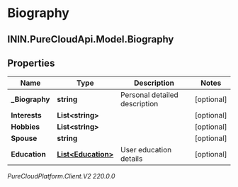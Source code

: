 # Biography

## ININ.PureCloudApi.Model.Biography

## Properties

|Name | Type | Description | Notes|
|------------ | ------------- | ------------- | -------------|
| **_Biography** | **string** | Personal detailed description | [optional] |
| **Interests** | **List&lt;string&gt;** |  | [optional] |
| **Hobbies** | **List&lt;string&gt;** |  | [optional] |
| **Spouse** | **string** |  | [optional] |
| **Education** | [**List&lt;Education&gt;**](Education) | User education details | [optional] |



_PureCloudPlatform.Client.V2 220.0.0_
